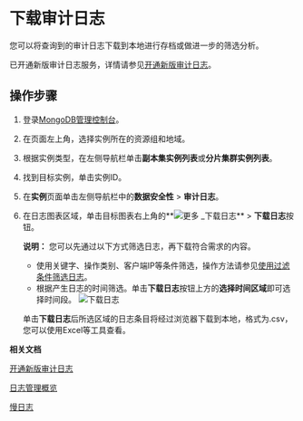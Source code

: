 # 下载审计日志

您可以将查询到的审计日志下载到本地进行存档或做进一步的筛选分析。

已开通新版审计日志服务，详情请参见[开通新版审计日志](/cn.zh-CN/用户指南/数据安全性/新版审计日志/开通新版审计日志.md)。

## 操作步骤

1.  登录[MongoDB管理控制台](https://mongodb.console.aliyun.com/)。

2.  在页面左上角，选择实例所在的资源组和地域。

3.  根据实例类型，在左侧导航栏单击**副本集实例列表**或**分片集群实例列表**。

4.  找到目标实例，单击实例ID。

5.  在**实例**页面单击左侧导航栏中的**数据安全性** \> **审计日志**。

6.  在日志图表区域，单击目标图表右上角的**![更多 _下载日志](https://static-aliyun-doc.oss-cn-hangzhou.aliyuncs.com/assets/img/zh-CN/4739459951/p77664.png)** \> **下载日志**按钮。

    **说明：** 您可以先通过以下方式筛选日志，再下载符合需求的内容。

    -   使用关键字、操作类别、客户端IP等条件筛选，操作方法请参见[使用过滤条件筛选日志](/cn.zh-CN/用户指南/数据安全性/新版审计日志/查询审计日志.md)。
    -   根据产生日志的时间筛选。单击**下载日志**按钮上方的**选择时间区域**即可选择时间段。
    ![下载日志](https://static-aliyun-doc.oss-cn-hangzhou.aliyuncs.com/assets/img/zh-CN/9846819951/p102789.png)

    单击**下载日志**后所选区域的日志条目将经过浏览器下载到本地，格式为.csv，您可以使用Excel等工具查看。


**相关文档**  


[开通新版审计日志](/cn.zh-CN/用户指南/数据安全性/新版审计日志/开通新版审计日志.md)

[日志管理概览](/cn.zh-CN/用户指南/日志管理/日志管理概览.md)

[慢日志](/cn.zh-CN/用户指南/CloudDBA/慢日志.md)

